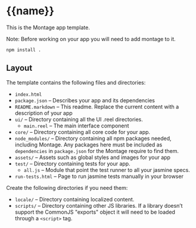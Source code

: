 {{name}}
==============

This is the Montage app template.

Note: Before working on your app you will need to add montage to it.

```
npm install .
```

Layout
------

The template contains the following files and directories:

* `index.html`
* `package.json` – Describes your app and its dependencies
* `README.markdown` – This readme. Replace the current content with a description of your app
* `ui/` – Directory containing all the UI .reel directories.
  * `main.reel` – The main interface component
* `core/` – Directory containing all core code for your app.
* `node_modules/` – Directory containing all npm packages needed, including Montage. Any packages here must be included as `dependencies` in `package.json` for the Montage require to find them.
* `assets/` – Assets such as global styles and images for your app
* `test/` – Directory containing tests for your app.
  * `all.js` – Module that point the test runner to all your jasmine specs.
* `run-tests.html` – Page to run jasmine tests manually in your browser

Create the following directories if you need them:

* `locale/` – Directory containing localized content.
* `scripts/` – Directory containing other JS libraries. If a library doesn’t support the CommonJS "exports" object it will need to be loaded through a `<script>` tag.
